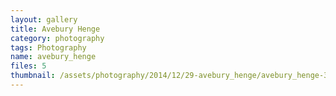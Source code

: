 ```yaml
---
layout: gallery
title: Avebury Henge
category: photography
tags: Photography
name: avebury_henge
files: 5
thumbnail: /assets/photography/2014/12/29-avebury_henge/avebury_henge-3.jpg
---
```

